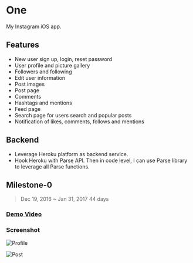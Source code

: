 # One
My Instagram iOS app. 

## Features
* New user sign up, login, reset password
* User profile and picture gallery
* Followers and following
* Edit user information
* Post images
* Post page
* Comments
* Hashtags and mentions
* Feed page
* Search page for users search and popular posts
* Notification of likes, comments, follows and mentions

## Backend
- Leverage Heroku platform as backend service. 
- Hook Heroku with Parse API. Then in code level, I can use Parse library to leverage all Parse functions.

## Milestone-0
> Dec 19, 2016 ~ Jan 31, 2017
> 44 days

### [Demo Video](https://www.dropbox.com/sc/ah188uqe2zzetdp/AAD3rS-hC2c1pT1PTuUf3UHQa)

### Screenshot
![Profile](https://github.com/remlostime/one/blob/master/one-profile.png)

![Post](https://github.com/remlostime/one/blob/master/one-post.png)
